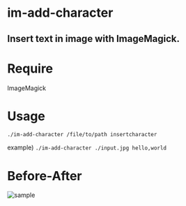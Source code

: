 # im-add-character

Insert text in image with ImageMagick.
---

# Require
ImageMagick

# Usage

`./im-add-character /file/to/path insertcharacter`

example)
`./im-add-character ./input.jpg hello,world`

# Before-After

![sample](https://user-images.githubusercontent.com/8830451/59274291-02699380-8c95-11e9-8f09-6c5e6e1728d7.jpg)
